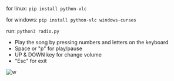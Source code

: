 for linux: ```pip install python-vlc ```

for windows:
‍‍```pip install python-vlc windows-curses```

run:
```python3 radio.py```

- Play the song by pressing numbers and letters on the keyboard
- Space or "p" for play/pause
- UP & DOWN key for change volume
- "Esc" for exit

![w](https://github.com/seyedmahdi4/radio/blob/main/img2.png/?raw=true)
